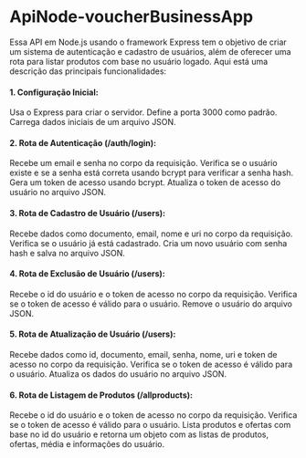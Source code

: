 # ApiNode-voucherBusinessApp
Essa API em Node.js usando o framework Express tem o objetivo de criar um sistema de autenticação e cadastro de usuários, além de oferecer uma rota para listar produtos com base no usuário logado. Aqui está uma descrição das principais funcionalidades:

#### 1. Configuração Inicial:

Usa o Express para criar o servidor.
Define a porta 3000 como padrão.
Carrega dados iniciais de um arquivo JSON.

#### 2. Rota de Autenticação (/auth/login):

Recebe um email e senha no corpo da requisição.
Verifica se o usuário existe e se a senha está correta usando bcrypt para verificar a senha hash.
Gera um token de acesso usando bcrypt.
Atualiza o token de acesso do usuário no arquivo JSON.

#### 3. Rota de Cadastro de Usuário (/users):

Recebe dados como documento, email, nome e uri no corpo da requisição.
Verifica se o usuário já está cadastrado.
Cria um novo usuário com senha hash e salva no arquivo JSON.

#### 4. Rota de Exclusão de Usuário (/users):

Recebe o id do usuário e o token de acesso no corpo da requisição.
Verifica se o token de acesso é válido para o usuário.
Remove o usuário do arquivo JSON.

#### 5. Rota de Atualização de Usuário (/users):

Recebe dados como id, documento, email, senha, nome, uri e token de acesso no corpo da requisição.
Verifica se o token de acesso é válido para o usuário.
Atualiza os dados do usuário no arquivo JSON.

#### 6. Rota de Listagem de Produtos (/allproducts):

Recebe o id do usuário e o token de acesso no corpo da requisição.
Verifica se o token de acesso é válido para o usuário.
Lista produtos e ofertas com base no id do usuário e retorna um objeto com as listas de produtos, ofertas, média e informações do usuário.

